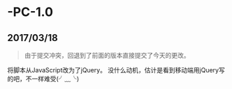 ﻿# -PC-1.0


## 2017/03/18
>由于提交冲突，回退到了前面的版本直接提交了今天的更改。

将脚本从JavaScript改为了jQuery。
没什么动机，估计是看到移动端用jQuery写的吧，不一样难受(╯﹏╰)



